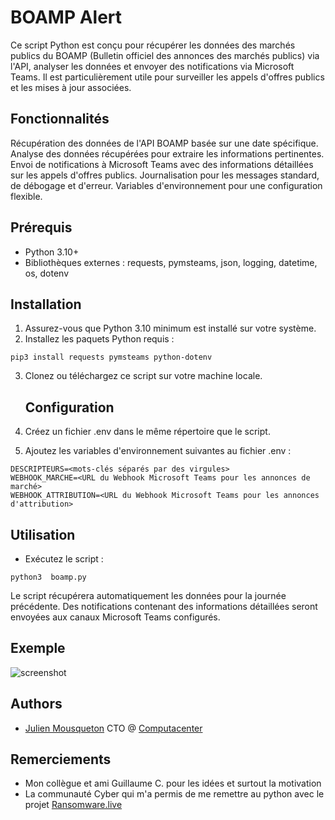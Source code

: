 
# BOAMP Alert

Ce script Python est conçu pour récupérer les données des marchés publics du BOAMP (Bulletin officiel des annonces des marchés publics) via l'API, analyser les données et envoyer des notifications via Microsoft Teams. 
Il est particulièrement utile pour surveiller les appels d'offres publics et les mises à jour associées.


## Fonctionnalités

Récupération des données de l'API BOAMP basée sur une date spécifique.
Analyse des données récupérées pour extraire les informations pertinentes.
Envoi de notifications à Microsoft Teams avec des informations détaillées sur les appels d'offres publics.
Journalisation pour les messages standard, de débogage et d'erreur.
Variables d'environnement pour une configuration flexible.


## Prérequis


- Python 3.10+ 
- Bibliothèques externes : requests, pymsteams, json, logging, datetime, os, dotenv


## Installation

1) Assurez-vous que Python 3.10 minimum est installé sur votre système.
2) Installez les paquets Python requis :

```
pip3 install requests pymsteams python-dotenv
```

3) Clonez ou téléchargez ce script sur votre machine locale.

    ## Configuration 

1) Créez un fichier .env dans le même répertoire que le script.
2) Ajoutez les variables d'environnement suivantes au fichier .env :

```
DESCRIPTEURS=<mots-clés séparés par des virgules>
WEBHOOK_MARCHE=<URL du Webhook Microsoft Teams pour les annonces de marché>
WEBHOOK_ATTRIBUTION=<URL du Webhook Microsoft Teams pour les annonces d'attribution>
````

## Utilisation

- Exécutez le script :

```
python3  boamp.py
```
Le script récupérera automatiquement les données pour la journée précédente.
Des notifications contenant des informations détaillées seront envoyées aux canaux Microsoft Teams configurés.

## Exemple

![screenshot](.github/screenshot.png)


## Authors

- [Julien Mousqueton](https://www.github.com/JMousqueton) CTO @ [Computacenter](https://www.computacenter.com)


## Remerciements

 - Mon collègue et ami Guillaume C. pour les idées et surtout la motivation 
 - La communauté Cyber qui m'a permis de me remettre au python avec le projet [Ransomware.live](https://www.ransomware.live)
